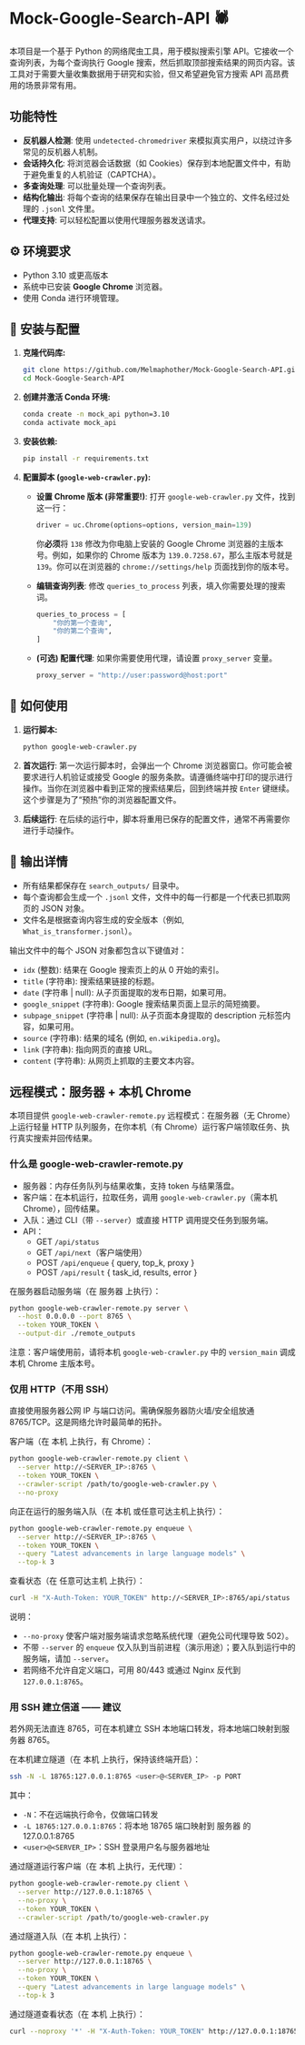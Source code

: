 # Mock-Google-Search-API 🕷️

本项目是一个基于 Python 的网络爬虫工具，用于模拟搜索引擎 API。它接收一个查询列表，为每个查询执行 Google 搜索，然后抓取顶部搜索结果的网页内容。该工具对于需要大量收集数据用于研究和实验，但又希望避免官方搜索 API 高昂费用的场景非常有用。

## 功能特性

- **反机器人检测**: 使用 `undetected-chromedriver` 来模拟真实用户，以绕过许多常见的反机器人机制。
- **会话持久化**: 将浏览器会话数据（如 Cookies）保存到本地配置文件中，有助于避免重复的人机验证（CAPTCHA）。
- **多查询处理**: 可以批量处理一个查询列表。
- **结构化输出**: 将每个查询的结果保存在输出目录中一个独立的、文件名经过处理的 `.jsonl` 文件里。
- **代理支持**: 可以轻松配置以使用代理服务器发送请求。

## ⚙️ 环境要求

- Python 3.10 或更高版本
- 系统中已安装 **Google Chrome** 浏览器。
- 使用 Conda 进行环境管理。

## 🚀 安装与配置

1.  **克隆代码库:**

    ```bash
    git clone https://github.com/Melmaphother/Mock-Google-Search-API.git
    cd Mock-Google-Search-API
    ```

2.  **创建并激活 Conda 环境:**

    ```bash
    conda create -n mock_api python=3.10
    conda activate mock_api
    ```

3.  **安装依赖:**

    ```bash
    pip install -r requirements.txt
    ```

4.  **配置脚本 (`google-web-crawler.py`):**

    - **设置 Chrome 版本 (非常重要!)**: 打开 `google-web-crawler.py` 文件，找到这一行：

      ```python
      driver = uc.Chrome(options=options, version_main=139)
      ```

      你**必须**将 `138` 修改为你电脑上安装的 Google Chrome 浏览器的主版本号。例如，如果你的 Chrome 版本为 `139.0.7258.67`，那么主版本号就是 `139`。你可以在浏览器的 `chrome://settings/help` 页面找到你的版本号。

    - **编辑查询列表**: 修改 `queries_to_process` 列表，填入你需要处理的搜索词。
      ```python
      queries_to_process = [
          "你的第一个查询",
          "你的第二个查询",
      ]
      ```
    - **(可选) 配置代理**: 如果你需要使用代理，请设置 `proxy_server` 变量。
      ```python
      proxy_server = "http://user:password@host:port"
      ```

## 🔧 如何使用

1.  **运行脚本:**

    ```bash
    python google-web-crawler.py
    ```

2.  **首次运行**: 第一次运行脚本时，会弹出一个 Chrome 浏览器窗口。你可能会被要求进行人机验证或接受 Google 的服务条款。请遵循终端中打印的提示进行操作。当你在浏览器中看到正常的搜索结果后，回到终端并按 `Enter` 键继续。这个步骤是为了“预热”你的浏览器配置文件。

3.  **后续运行**: 在后续的运行中，脚本将重用已保存的配置文件，通常不再需要你进行手动操作。

## 📝 输出详情

- 所有结果都保存在 `search_outputs/` 目录中。
- 每个查询都会生成一个 `.jsonl` 文件，文件中的每一行都是一个代表已抓取网页的 JSON 对象。
- 文件名是根据查询内容生成的安全版本（例如, `What_is_transformer.jsonl`）。

输出文件中的每个 JSON 对象都包含以下键值对：

- `idx` (整数): 结果在 Google 搜索页上的从 0 开始的索引。
- `title` (字符串): 搜索结果链接的标题。
- `date` (字符串 | null): 从子页面提取的发布日期，如果可用。
- `google_snippet` (字符串): Google 搜索结果页面上显示的简短摘要。
- `subpage_snippet` (字符串 | null): 从子页面本身提取的 description 元标签内容，如果可用。
- `source` (字符串): 结果的域名 (例如, `en.wikipedia.org`)。
- `link` (字符串): 指向网页的直接 URL。
- `content` (字符串): 从网页上抓取的主要文本内容。

## 远程模式：服务器 + 本机 Chrome

本项目提供 `google-web-crawler-remote.py` 远程模式：在服务器（无 Chrome）上运行轻量 HTTP 队列服务，在你本机（有 Chrome）运行客户端领取任务、执行真实搜索并回传结果。

### 什么是 google-web-crawler-remote.py

- 服务器：内存任务队列与结果收集，支持 token 与结果落盘。
- 客户端：在本机运行，拉取任务，调用 `google-web-crawler.py`（需本机 Chrome），回传结果。
- 入队：通过 CLI（带 `--server`）或直接 HTTP 调用提交任务到服务端。
- API：
  - GET `/api/status`
  - GET `/api/next`（客户端使用）
  - POST `/api/enqueue` { query, top_k, proxy }
  - POST `/api/result` { task_id, results, error }

在服务器启动服务端（在 服务器 上执行）：

```bash
python google-web-crawler-remote.py server \
  --host 0.0.0.0 --port 8765 \
  --token YOUR_TOKEN \
  --output-dir ./remote_outputs
```

注意：客户端使用前，请将本机 `google-web-crawler.py` 中的 `version_main` 调成本机 Chrome 主版本号。

### 仅用 HTTP（不用 SSH）

直接使用服务器公网 IP 与端口访问。需确保服务器防火墙/安全组放通 8765/TCP。这是网络允许时最简单的拓扑。

客户端（在 本机 上执行，有 Chrome）：

```bash
python google-web-crawler-remote.py client \
  --server http://<SERVER_IP>:8765 \
  --token YOUR_TOKEN \
  --crawler-script /path/to/google-web-crawler.py \
  --no-proxy
```

向正在运行的服务端入队（在 本机 或任意可达主机上执行）：

```bash
python google-web-crawler-remote.py enqueue \
  --server http://<SERVER_IP>:8765 \
  --token YOUR_TOKEN \
  --query "Latest advancements in large language models" \
  --top-k 3
```

查看状态（在 任意可达主机 上执行）：

```bash
curl -H "X-Auth-Token: YOUR_TOKEN" http://<SERVER_IP>:8765/api/status
```

说明：

- `--no-proxy` 使客户端对服务端请求忽略系统代理（避免公司代理导致 502）。
- 不带 `--server` 的 `enqueue` 仅入队到当前进程（演示用途）；要入队到运行中的服务端，请加 `--server`。
- 若网络不允许自定义端口，可用 80/443 或通过 Nginx 反代到 `127.0.0.1:8765`。

### 用 SSH 建立信道 —— 建议

若外网无法直连 8765，可在本机建立 SSH 本地端口转发，将本地端口映射到服务器 8765。

在本机建立隧道（在 本机 上执行，保持该终端开启）：

```bash
ssh -N -L 18765:127.0.0.1:8765 <user>@<SERVER_IP> -p PORT
```

其中：

- `-N`：不在远端执行命令，仅做端口转发
- `-L 18765:127.0.0.1:8765`：将本地 18765 端口映射到 服务器 的 127.0.0.1:8765
- `<user>@<SERVER_IP>`：SSH 登录用户名与服务器地址

通过隧道运行客户端（在 本机 上执行，无代理）：

```bash
python google-web-crawler-remote.py client \
  --server http://127.0.0.1:18765 \
  --no-proxy \
  --token YOUR_TOKEN \
  --crawler-script /path/to/google-web-crawler.py
```

通过隧道入队（在 本机 上执行）：

```bash
python google-web-crawler-remote.py enqueue \
  --server http://127.0.0.1:18765 \
  --no-proxy \
  --token YOUR_TOKEN \
  --query "Latest advancements in large language models" \
  --top-k 3
```

通过隧道查看状态（在 本机 上执行）：


```bash
curl --noproxy '*' -H "X-Auth-Token: YOUR_TOKEN" http://127.0.0.1:18765/api/status
```
